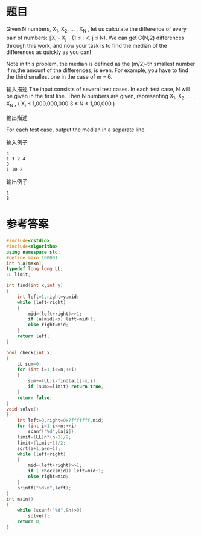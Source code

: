 # 题目
Given N numbers, X<sub>1</sub>, X<sub>2</sub>, ... , X<sub>N</sub> , let us calculate the difference of every pair of numbers: ∣X<sub>i</sub> - X<sub>j</sub> ∣ (1 ≤ i ＜ j ≤ N). We can get C(N,2) differences through this work, and now your task is to find the median of the differences as quickly as you can!

Note in this problem, the median is defined as the (m/2)-th  smallest number if m,the amount of the differences, is even. For example, you have to find the third smallest one in the case of m = 6.

输入描述
The input consists of several test cases.
In each test case, N will be given in the first line. Then N numbers are given, representing X<sub>1</sub>, X<sub>2</sub>, ... , X<sub>N</sub> , ( X<sub>i</sub> ≤ 1,000,000,000  3 ≤ N ≤ 1,00,000 )

输出描述

For each test case, output the median in a separate line.

输入例子
```
4
1 3 2 4
3
1 10 2
```
输出例子
```
1
8
```
# 参考答案
```c++
#include<cstdio>
#include<algorithm>
using namespace std;
#define maxn 100001
int n,a[maxn];
typedef long long LL;
LL limit;

int find(int x,int y)
{
    int left=1,right=y,mid;
    while (left<right)
    {
        mid=(left+right)>>1;
        if (a[mid]<x) left=mid+1;
        else right=mid;
    }
    return left;
}

bool check(int x)
{
    LL sum=0;    
    for (int i=1;i<=n;++i)
    {
        sum+=(LL)i-find(a[i]-x,i);
        if (sum>=limit) return true;
    }
    return false;
}
void solve()
{
    int left=0,right=0x7fffffff,mid;
    for (int i=1;i<=n;++i)
        scanf("%d",&a[i]);
    limit=(LL)n*(n-1)/2;
    limit=(limit+1)/2;
    sort(a+1,a+n+1);
    while (left<right)
    {
        mid=(left+right)>>1;
        if (!check(mid)) left=mid+1;
        else right=mid;
    }
    printf("%d\n",left);    
}
int main()
{
    while (scanf("%d",&n)>0)
        solve();
    return 0;
}


